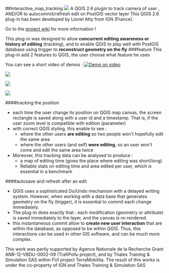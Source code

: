 ##interactive_map_tracking
![](https://raw.githubusercontent.com/wiki/Remi-C/interactive_map_tracking/images/plugin/logo_LQ.png) A QGIS 2.6 plugin to track camera of user , AND/OR to autocommit/refresh edit on PostGIS vector layer
This QGIS 2.6 plug-in has been developed by Lionel Atty from IGN (France).

Go to the [project wiki](https://github.com/Remi-C/interactive_map_tracking/wiki) for more information !

This plug-in was designed to allow __concurrent editing awareness or history of editing__ (tracking), and to enable QGIS to play well with PostGIS database using trigger to __reconstruct geometry on the fly__
###feature
This plug-in add 2 features to QGIS, the user choose what feature he uses


You can see a short video of demos : 
[![Demo on video](https://raw.githubusercontent.com/wiki/Remi-C/interactive_map_tracking/videos/icon_video_LQ.png)](http://www.youtube.com/watch?v=grlkUvvSf3w&hd=1)

![](https://raw.githubusercontent.com/wiki/Remi-C/interactive_map_tracking/images/plugin/multi_user_tracking_edited_LQ.png)


![](https://raw.githubusercontent.com/wiki/Remi-C/interactive_map_tracking/images/plugin/edition_time_with_hexagonal_grid_LQ.png)


![](https://raw.githubusercontent.com/wiki/Remi-C/interactive_map_tracking/images/plugin/auto_save_combined.png)


####tracking the position 
* each time the user change its position on QGIS map canvas, the screen rectangle is saved along with a user id and a timestamp. That is, if the user zoom level is compatible with edition (parameter)
* with correct QGIS styling, this enable to see : 
  + where the other users __are editing__ so two people won't hopefully edit the same area
  + where the other users (and self) __were editing__, so an user won't come and edit the same area twice
* Moreover, this tracking data can be analysed to produce : 
  + a map of editing time (gives the place where editing was short/long)
  + Reliable stats on editing time and area edited per user, which is essential in a benchmark

####autosave and refresh after an edit
* QGIS uses a sophisticated Do/Undo mechanism with a delayed writing system. However, when working with a data base that generates geometry on the fly (trigger), it is essential to commit each change immediately.
* The plug-in does exactly that : each modification (geometry or attribute) is saved immediately to the layer, and the canvas is re-rendered.
* this instantaneous commit allow to __create new user interaction__ that are within the database, as opposed to be within QGIS. Thus, this interactions can be used in other GIS software, and can be much more complex.

This work was partly supported by Agence Nationale de
la Recherche Grant ANR-12-VBDU-0002-09 (TrafiPollu project), and by Thales Training & Simulation SAS within FUI project TerraMobilita. The result of this works is under the co-property of IGN and Thales Training & Simulation SAS
